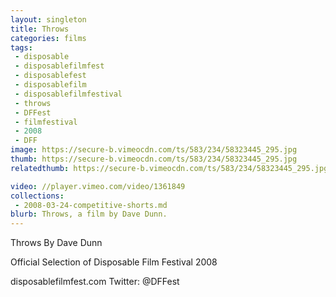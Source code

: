 ```yaml
---
layout: singleton
title: Throws
categories: films
tags:
 - disposable
 - disposablefilmfest
 - disposablefest
 - disposablefilm
 - disposablefilmfestival
 - throws
 - DFFest
 - filmfestival
 - 2008
 - DFF
image: https://secure-b.vimeocdn.com/ts/583/234/58323445_295.jpg
thumb: https://secure-b.vimeocdn.com/ts/583/234/58323445_295.jpg
relatedthumb: https://secure-b.vimeocdn.com/ts/583/234/58323445_295.jpg

video: //player.vimeo.com/video/1361849
collections:
 - 2008-03-24-competitive-shorts.md
blurb: Throws, a film by Dave Dunn.
---
```


Throws
By Dave Dunn

Official Selection of Disposable Film Festival 2008

disposablefilmfest.com
Twitter: @DFFest